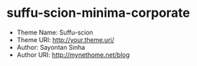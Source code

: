 suffu-scion-minima-corporate
============================
 * Theme Name: Suffu-scion
 * Theme URI: http://your.theme.uri/
 * Author: Sayontan Sinha
 * Author URI: http://mynethome.net/blog
